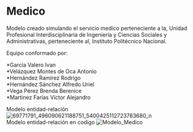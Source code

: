 # Medico
Modelo creado simulando el servicio medico perteneciente a la, Unidad Profesional Interdisciplinaria de Ingeniería y Ciencias Sociales y Administrativas, perteneciente al, Instituto Politécnico Nacional.

Equipo conformado por:

*García Valero Ivan\
*Velázquez Montes de Oca Antonio\
*Hernández Ramírez Rodrigo\
*Hernández Sánchez Alfredo Uriel\
*Vega Pérez Brenda Berenice\
*Martinez Farias Víctor Alejandro

Modelo entidad-relación\
![69771791_496090621188751_5400425112723783680_n](https://user-images.githubusercontent.com/41710949/64669859-ba3f4600-d428-11e9-99be-ff0dafc0b0e4.png) \
Modelo entidad-relación en codigo
![Modelo_Medico](https://user-images.githubusercontent.com/41710949/64669756-67658e80-d428-11e9-999d-12a3fcb3cf18.PNG)



